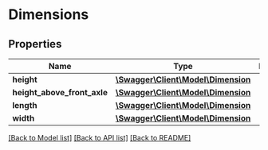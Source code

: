 # Dimensions

## Properties
Name | Type | Description | Notes
------------ | ------------- | ------------- | -------------
**height** | [**\Swagger\Client\Model\Dimension**](Dimension.md) |  | [optional] 
**height_above_front_axle** | [**\Swagger\Client\Model\Dimension**](Dimension.md) |  | [optional] 
**length** | [**\Swagger\Client\Model\Dimension**](Dimension.md) |  | [optional] 
**width** | [**\Swagger\Client\Model\Dimension**](Dimension.md) |  | [optional] 

[[Back to Model list]](../../README.md#documentation-for-models) [[Back to API list]](../../README.md#documentation-for-api-endpoints) [[Back to README]](../../README.md)


